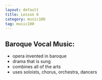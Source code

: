 ```yaml
---
layout: default
title: Lesson 6
category: music100
tag: music100
---
```


## Baroque Vocal Music:
- opera invented in baroque
- drama that is sung
- combines all of the arts
- uses soloists, chorus, orchestra, dancers
